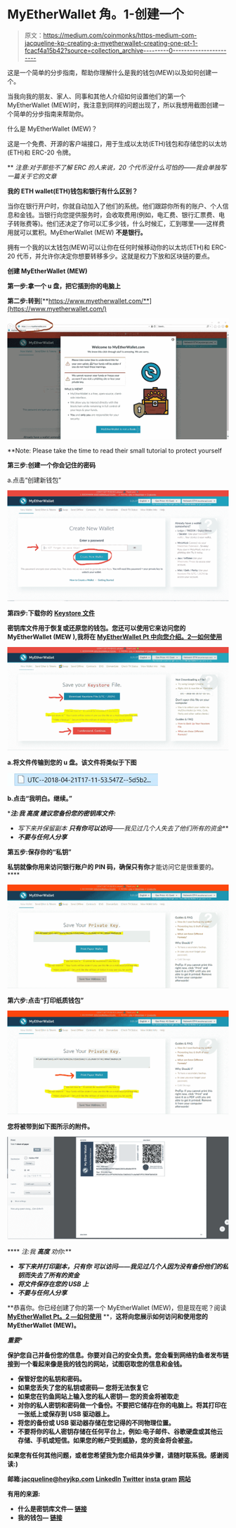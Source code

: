 # MyEtherWallet 角。1-创建一个

> 原文：<https://medium.com/coinmonks/https-medium-com-jacqueline-kp-creating-a-myetherwallet-creating-one-pt-1-fcacf4a15b42?source=collection_archive---------0----------------------->

这是一个简单的分步指南，帮助你理解什么是我的钱包(MEW)以及如何创建一个。

当我向我的朋友、家人、同事和其他人介绍如何设置他们的第一个 MyEtherWallet (MEW)时，我注意到同样的问题出现了，所以我想用截图创建一个简单的分步指南来帮助你。

什么是 MyEtherWallet (MEW)？

这是一个免费、开源的客户端接口，用于生成以太坊(ETH)钱包和存储您的以太坊(ETH)和 ERC-20 令牌。

** *注意:对于那些不了解 ERC 的人来说，20 个代币没什么可怕的——我会单独写一篇关于它的文章*

**我的 ETH wallet(ETH)钱包和银行有什么区别？**

当你在银行开户时，你就自动加入了他们的系统。他们跟踪你所有的账户、个人信息和金钱。当银行向您提供服务时，会收取费用(例如，电汇费、银行汇票费、电子转账费等)。他们还决定了你可以汇多少钱，什么时候汇，汇到哪里——这样费用就可以累积。MyEtherWallet (MEW) **不是银行。**

拥有一个我的以太钱包(MEW)可以让你在任何时候移动你的以太坊(ETH)和 ERC-20 代币，并允许你决定你想要转移多少。这就是权力下放和区块链的要点。

**创建 MyEtherWallet (MEW)**

**第一步:拿一个 u 盘，把它插到你的电脑上**

**第二步:转到**[**https://www.myetherwallet.com/**](https://www.myetherwallet.com/)

![](img/2530e51cfcf9863694ea5d3f0013430b.png)

**Note: Please take the time to read their small tutorial to protect yourself

**第三步:创建一个你会记住的密码**

a.点击“创建新钱包”

![](img/7287ec3ccdf50bc401978fc9ea64ca51.png)

**第四步:下载你的** [**Keystore 文件**](/@julien.m./what-is-an-ethereum-keystore-file-86c8c5917b97)

**密钥库文件用于恢复或还原您的钱包。您还可以使用它来访问您的 MyEtherWallet (MEW ),我将在 [**MyEtherWallet Pt 中向您介绍。2—如何使用**](https://hackernoon.com/myetherwallet-pt-2-how-to-use-c65136802874)**

**![](img/ec3ce4de51147630f2a9f57e4783d21c.png)**

**a.将文件传输到您的 u 盘。该文件将类似于下图**

**![](img/5582845d72ba4073889e28c06a1f5a09.png)**

**b.点击“我明白。继续。”**

****注:我* ***高度*** *建议您备份您的密钥库文件:***

*   ***写下来并保留副本* ***只有你可以访问****——我见过几个人失去了他们所有的资金***
*   ***不要与任何人分享***

****第五步:保存你的“私钥”****

**私钥就像你用来访问银行账户的 PIN 码，确保只有你**才能访问它是很重要的。****

**![](img/b17b015949cb40cb5c0550510e6cf667.png)**

****第六步:点击“打印纸质钱包”****

**![](img/2db7392d6b92c9c3b159ba5174c4b385.png)**

**您将被带到如下图所示的附件。**

**![](img/338d3588f8c9395f0b05752ebd9c2ce4.png)**

**** *注:我* ***高度*** *劝你:***

*   ***写下来并打印副本，只有你* *可以访问——我见过几个人因为没有备份他们的私钥而失去了所有的资金***
*   ***将文件保存在您的 USB 上***
*   ***不要与任何人分享***

**恭喜你。你已经创建了你的第一个 MyEtherWallet (MEW)，但是现在呢？阅读 [**MyEtherWallet Pt。2 —如何使用**](https://hackernoon.com/myetherwallet-pt-2-how-to-use-c65136802874) **，**这将向您展示如何访问和使用您的 MyEtherWallet (MEW)。**

*****重要******

**保护您自己并备份您的信息。你要对自己的安全负责。您会看到网络钓鱼者发布链接到一个看起来像是我的钱包的网站，试图窃取您的信息和金钱。**

*   **保管好您的私钥和密码。**
*   **如果您丢失了您的私钥或密码— **您将无法恢复它****
*   **如果您在钓鱼网站上输入您的私人密钥— **您的资金将被取走****
*   **对你的私人密钥和密码做一个备份。不要把它储存在你的电脑上。将其打印在一张纸上或保存到 USB 驱动器上。**
*   **将您的备份或 USB 驱动器存储在您记得的不同物理位置。**
*   **不要将你的私人密钥存储在任何平台上，例如:电子邮件、谷歌硬盘或其他云存储、手机或短信。如果您的帐户受到威胁，您的资金将会被盗。**

**如果您有任何其他问题，或者您希望我为您介绍具体步骤，请随时联系我。感谢阅读:)**

**邮箱:jacqueline@heyjkp.com
[LinkedIn](http://www.linkedin.com/in/heyjkp)
[Twitter](https://twitter.com/jacqueline_kp)
[insta gram](https://www.instagram.com/_heyjkp_)
[网站](http://heyjkp.com)**

**有用的来源:**

*   **什么是密钥库文件— [链接](/@julien.m./what-is-an-ethereum-keystore-file-86c8c5917b97)**
*   **我的钱包— [链接](https://www.myetherwallet.com/)**